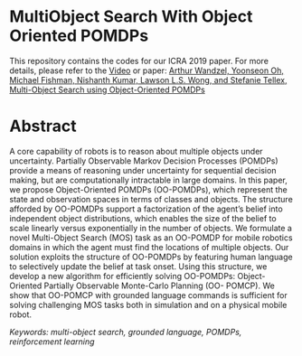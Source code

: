 # MultiObject Search With Object Oriented POMDPs

This repository contains the codes for our ICRA 2019 paper. For more details, please refer to the [Video](https://www.youtube.com/watch?v=ssmez0rjF1Y) or paper: [Arthur Wandzel, Yoonseon Oh, Michael Fishman, Nishanth Kumar, Lawson L.S. Wong, and Stefanie Tellex,  Multi-Object Search using Object-Oriented POMDPs](http://www.ccs.neu.edu/home/lsw/papers/icra2019-mop.pdf)

# Abstract
A core capability of robots is to reason about multiple objects under uncertainty. Partially Observable Markov Decision Processes (POMDPs) provide a means of reasoning under uncertainty for sequential decision making, but are computationally intractable in large domains. In this paper, we propose Object-Oriented POMDPs (OO-POMDPs), which represent the state and observation spaces in terms of classes and objects. The structure afforded by OO-POMDPs support a factorization of the agent’s belief into independent object distributions, which enables the size of the belief to scale linearly versus exponentially in the number of objects. We formulate a novel Multi-Object Search (MOS) task as an OO-POMDP for mobile robotics domains in which the agent must find the locations of multiple objects. Our solution exploits the structure of OO-POMDPs by featuring human language to selectively update the belief at task onset. Using this structure, we develop a new algorithm for efficiently solving OO-POMDPs: Object- Oriented Partially Observable Monte-Carlo Planning (OO- POMCP). We show that OO-POMCP with grounded language commands is sufficient for solving challenging MOS tasks both in simulation and on a physical mobile robot.

*Keywords: multi-object search, grounded language, POMDPs, reinforcement learning*




